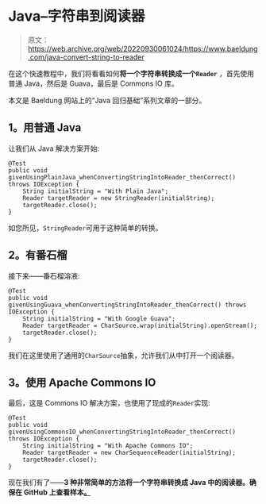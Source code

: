 # Java–字符串到阅读器

> 原文：<https://web.archive.org/web/20220930061024/https://www.baeldung.com/java-convert-string-to-reader>

在这个快速教程中，我们将看看如何**将一个字符串转换成一个`Reader`** ，首先使用普通 Java，然后是 Guava，最后是 Commons IO 库。

本文是 Baeldung 网站上的“Java 回归基础”系列文章的一部分。

## **1。用普通 Java**

让我们从 Java 解决方案开始:

```
@Test
public void givenUsingPlainJava_whenConvertingStringIntoReader_thenCorrect() throws IOException {
    String initialString = "With Plain Java";
    Reader targetReader = new StringReader(initialString);
    targetReader.close();
}
```

如您所见，`StringReader`可用于这种简单的转换。

## **2。有番石榴**

接下来——番石榴溶液:

```
@Test
public void givenUsingGuava_whenConvertingStringIntoReader_thenCorrect() throws IOException {
    String initialString = "With Google Guava";
    Reader targetReader = CharSource.wrap(initialString).openStream();
    targetReader.close();
}
```

我们在这里使用了通用的`CharSource`抽象，允许我们从中打开一个阅读器。

## **3。使用 Apache Commons IO**

最后，这是 Commons IO 解决方案，也使用了现成的`Reader`实现:

```
@Test
public void givenUsingCommonsIO_whenConvertingStringIntoReader_thenCorrect() throws IOException {
    String initialString = "With Apache Commons IO";
    Reader targetReader = new CharSequenceReader(initialString);
    targetReader.close();
}
```

现在我们有了——**3 种非常简单的方法将一个字符串转换成 Java 中的阅读器。确保在 GitHub 上查看样本[。](https://web.archive.org/web/20221013193920/https://github.com/eugenp/tutorials/tree/master/core-java-modules/core-java-io-conversions)**